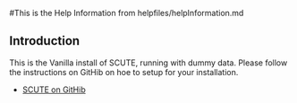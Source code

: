 #This is the Help Information from helpfiles/helpInformation.md




## Introduction

This is the Vanilla install of SCUTE, running with dummy data.  Please follow the instructions on GitHib on hoe to setup for your installation.

* [SCUTE on GitHib ](https://github.com/Octophin/scute)